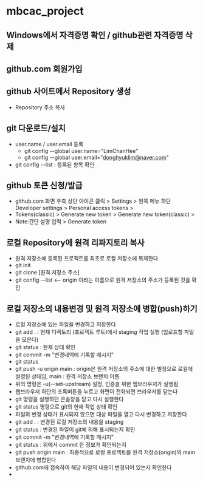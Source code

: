 # mbcac_project
## Windows에서 자격증명 확인 / github관련 자격증명 삭제
## github.com 회원가입
## github 사이트에서 Repository 생성
  * Repository 주소 복사
    
## git 다운로드/설치
  * user.name / user.email 등록
    + git config --global user.name="LimChanHee"
    + git config --global user.email="donghyuklim@naver.com"
  * git config --list : 등록된 항목 확인

## github 토큰 신청/발급
* github.com 화면 우측 상단 아이콘 클릭 > Settings > 왼쪽 메뉴 하단 Developer settings > Personal access tokens >
* Tokens(classic) > Generate new token > Generate new token(classic) >
* Note:간단 설명 입력 > Generate token

## 로컬 Repository에 원격 리파지토리 복사
* 원격 저장소에 등록된 프로젝트를 최초로 로컬 저장소에 복제한다
* git init
* git clone [원격 저장소 주소]
* git config --list <-- origin 이라는 이름으로 원격 저장소의 주소가 등록된 것을 확인

## 로컬 저장소의 내용변경 및 원격 저장소에 병합(push)하기
* 로컬 저장소에 있는 파일을 변경하고 저장한다
* git add . : 현재 디렉토리 (프로젝트 루트)에서 staging 작업 실행 (업로드할 파일을 모은다)
* git status : 현재 상태 확인
* git commit -m "변경내역에 기록할 메시지"
* git status
* git push -u origin main : origin은 원격 저장소의 주소에 대한 별칭으로 로컬에 설정된 상태임, main : 원격 저장소 브랜치 이름
* 위의 명령은 -u(--set-upstream) 설정, 인증을 위한 웹브라우저가 실행됨
* 웹브라우저 하단의 초록버튼을 누르고 화면이 전화되면 브라우저를 닫는다
* git 명령을 실행하던 콘솔창을 닫고 다시 실행한다
* git status 명령으로 git의 현재 작업 상태 확인
* 파일의 변경 상태가 표시되지 않으면 대상 파일을 열고 다시 변경하고 저장한다
* git add . : 변경된 로컬 저장소의 내용을 staging
* git status : 변경된 파일이 git에 의해 표시되는지 확인
* git commit -m "변경내역에 기록할 메시지"
* git status : 위에서 commit 한 정보가 확인되는지
* git push origin main : 최종적으로 로컬 프로젝트를 원격 저장소(origin)의 main 브랜치에 병합한다
* github.com에 접속하여 해당 파일의 내용이 변경되어 있는지 확인한다
* 
